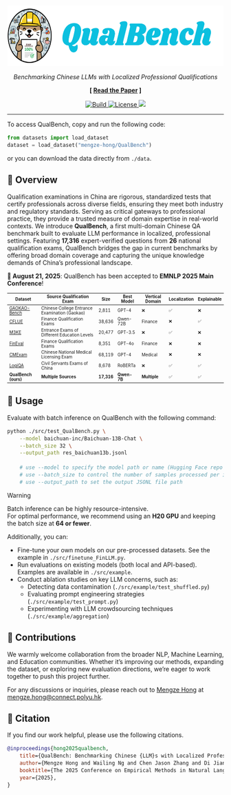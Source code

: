 <p align="center">
  <a href="https://arxiv.org/abs/2505.05225">
    <img src="img/QualBench.png" style="height: 10em" alt="Kawi the SWE-Llama" />
  </a>
</p>


<p align="center">
  <em>Benchmarking Chinese LLMs with Localized Professional Qualifications</em>
</p>

<p align="center"><strong>[&nbsp;<a href="https://arxiv.org/abs/2505.05225">Read the Paper</a>&nbsp;]</strong></p>


<p align="center">
    <a href="https://www.python.org/">
        <img alt="Build" src="https://img.shields.io/badge/python-%3E=_3.10-green.svg?color=purple">
    </a>
    <a href="https://opensource.org/licenses/Apache-2.0">
        <img alt="License" src="https://img.shields.io/badge/License-Apache_2.0-blue.svg">
    </a>
    <a href="https://badge.fury.io/py/swebench">
        <img src="https://badge.fury.io/py/swebench.svg">
    </a>
</p>

---

To access QualBench, copy and run the following code:
```python
from datasets import load_dataset
dataset = load_dataset("mengze-hong/QualBench")
```
or you can download the data directly from `./data`.


## 📰 Overview
Qualification examinations in China are rigorous, standardized tests that certify professionals across diverse fields, ensuring they meet both industry and regulatory standards. Serving as critical gateways to professional practice, they provide a trusted measure of domain expertise in real-world contexts. We introduce **QualBench**, a first multi-domain Chinese QA benchmark built to evaluate LLM performance in localized, professional settings. Featuring **17,316** expert-verified questions from **26** national qualification exams, QualBench bridges the gap in current benchmarks by offering broad domain coverage and capturing the unique knowledge demands of China’s professional landscape.

**📅 August 21, 2025**: QualBench has been accepted to **EMNLP 2025 Main Conference**!  



<div style="font-size: 70%;">

| Dataset | Source Qualification Exam | Size | Best Model | Vertical Domain | Localization | Explainable |
|---|---------------------------------------------------------------|--------|------------|----------------|--------------|-------------|
| [GAOKAO-Bench](https://github.com/OpenLMLab/GAOKAO-Bench) | Chinese College Entrance Examination (Gaokao) | 2,811 | GPT-4 | ❌ | ✅ | ❌ |
| [CFLUE](https://github.com/aliyun/cflue) | Finance Qualification Exams | 38,636 | Qwen-72B | Finance | ❌ | ✅ |
| [M3KE](https://github.com/tjunlp-lab/M3KE) | Entrance Exams of Different Education Levels | 20,477 | GPT-3.5 | ❌ | ✅ | ❌ |
| [FinEval](https://github.com/SUFE-AIFLM-Lab/FinEval) | Finance Qualification Exams | 8,351 | GPT-4o | Finance | ❌ | ❌ |
| [CMExam](https://github.com/williamliujl/CMExam) | Chinese National Medical Licensing Exam | 68,119 | GPT-4 | Medical | ❌ | ❌ |
| [LogiQA](https://github.com/lgw863/LogiQA-dataset) | Civil Servants Exams of China | 8,678 | RoBERTa | ❌ | ✅ | ✅ |
| **QualBench (ours)** | **Multiple Sources** | **17,316** | **Qwen-7B** | **Multiple** | ✅ | ✅ |

</div>



## 💽 Usage
Evaluate with batch inference on QualBench with the following command:
```bash
python ./src/test_QualBench.py \
    --model baichuan-inc/Baichuan-13B-Chat \
    --batch_size 32 \
    --output_path res_baichuan13b.jsonl

    # use --model to specify the model path or name (Hugging Face repo or local path)
    # use --batch_size to control the number of samples processed per inference batch
    # use --output_path to set the output JSONL file path

```


> [!WARNING]
> Batch inference can be highly resource-intensive.  
> For optimal performance, we recommend using an **H20 GPU** and keeping the batch size at **64 or fewer**.


Additionally, you can:  
* Fine-tune your own models on our pre-processed datasets. See the example in `./src/finetune_FinLLM.py`.  
* Run evaluations on existing models (both local and API-based). Examples are available in `./src/example`.  
* Conduct ablation studies on key LLM concerns, such as:  
  * Detecting data contamination (`./src/example/test_shuffled.py`)  
  * Evaluating prompt engineering strategies (`./src/example/test_prompt.py`)  
  * Experimenting with LLM crowdsourcing techniques (`./src/example/aggregation`)  






## 🚀 Contributions
We warmly welcome collaboration from the broader NLP, Machine Learning, and Education communities. Whether it’s improving our methods, expanding the dataset, or exploring new evaluation directions, we’re eager to work together to push this project further. 

For any discussions or inquiries, please reach out to [Mengze Hong](https://mengze-hong.github.io/) at mengze.hong@connect.polyu.hk.

## 📂 Citation

If you find our work helpful, please use the following citations.

```bibtex
@inproceedings{hong2025qualbench,
    title={QualBench: Benchmarking Chinese {LLM}s with Localized Professional Qualifications for Vertical Domain Evaluation},
    author={Mengze Hong and Wailing Ng and Chen Jason Zhang and Di Jiang},
    booktitle={The 2025 Conference on Empirical Methods in Natural Language Processing},
    year={2025},
}
```